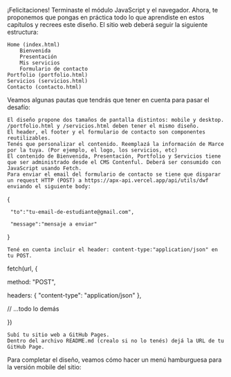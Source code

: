 ¡Felicitaciones! Terminaste el módulo JavaScript y el navegador. Ahora, te proponemos que pongas en práctica todo lo que aprendiste en estos capítulos y recrees este diseño. El sitio web deberá seguir la siguiente estructura:

    Home (index.html)
        Bienvenida
        Presentación
        Mis servicios
        Formulario de contacto
    Portfolio (portfolio.html)
    Servicios (servicios.html)
    Contacto (contacto.html)

Veamos algunas pautas que tendrás que tener en cuenta para pasar el desafío:

    El diseño propone dos tamaños de pantalla distintos: mobile y desktop.
    /portfolio.html y /servicios.html deben tener el mismo diseño.
    El header, el footer y el formulario de contacto son componentes reutilizables.
    Tenés que personalizar el contenido. Reemplazá la información de Marce por la tuya. (Por ejemplo, el logo, los servicios, etc)
    El contenido de Bienvenida, Presentación, Portfolio y Servicios tiene que ser administrado desde el CMS Contenful. Deberá ser consumido con JavaScript usando Fetch.
    Para enviar el email del formulario de contacto se tiene que disparar un request HTTP (POST) a https://apx-api.vercel.app/api/utils/dwf enviando el siguiente body:

{

     "to":"tu-email-de-estudiante@gmail.com",

     "message":"mensaje a enviar"

}

    Tené en cuenta incluir el header: content-type:"application/json" en tu POST.

fetch(url, {

method: "POST",

headers: { "content-type": "application/json" },

// ...todo lo demás

})

    Subí tu sitio web a GitHub Pages.
    Dentro del archivo README.md (crealo si no lo tenés) dejá la URL de tu GitHub Page.

Para completar el diseño, veamos cómo hacer un menú hamburguesa para la versión mobile del sitio:
